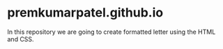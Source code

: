# premkumarpatel.github.io
In this repository we are going to create formatted letter using the HTML and CSS.
